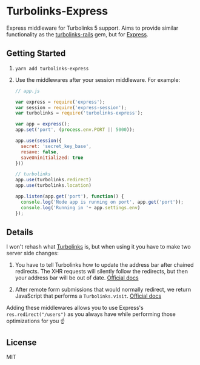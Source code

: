 # Turbolinks-Express

Express middleware for Turbolinks 5 support. Aims to provide similar functionality as the [turbolinks-rails](https://github.com/turbolinks/turbolinks-rails) gem, but for [Express](https://expressjs.com/).

## Getting Started

1. `yarn add turbolinks-express`
2. Use the middlewares after your session middleware. For example:

    ```js
    // app.js

    var express = require('express');
    var session = require('express-session');
    var turbolinks = require('turbolinks-express');

    var app = express();
    app.set('port', (process.env.PORT || 5000));

    app.use(session({
      secret: 'secret_key_base',
      resave: false,
      saveUninitialized: true
    }))

    // turbolinks
    app.use(turbolinks.redirect)
    app.use(turbolinks.location)

    app.listen(app.get('port'), function() {
      console.log('Node app is running on port', app.get('port'));
      console.log('Running in '+ app.settings.env)
    });
    ```

## Details

I won't rehash what [Turbolinks](https://github.com/turbolinks/turbolinks) is, but when using it you have to make two server side changes:

1. You have to tell Turbolinks how to update the address bar after chained redirects. The XHR requests will silently follow the redirects, but then your address bar will be out of date. [Official docs](https://github.com/turbolinks/turbolinks#following-redirects)

2. After remote form submissions that would normally redirect, we return JavaScript that performs a `Turbolinks.visit`. [Official docs](https://github.com/turbolinks/turbolinks#redirecting-after-a-form-submission)

Adding these middlewares allows you to use Express's `res.redirect("/users")` as you always have while performing those optimizations for you ☝️

## License

MIT
